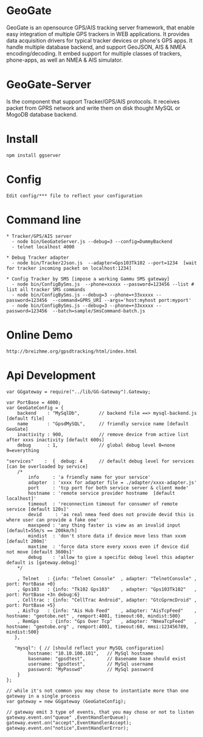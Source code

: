GeoGate
========

GeoGate is an opensource GPS/AIS tracking server framework, that enable easy
integration of multiple GPS trackers in WEB applications. It provides data
acquisition drivers for typical tracker devices or phone's GPS apps.
It handle multiple database backend, and support GeoJSON, AIS & NMEA encoding/decoding.
It embed support for multiple classes of trackers, phone-apps, as well an NMEA & AIS simulator.

GeoGate-Server
==============

Is the component that support Tracker/GPS/AIS protocols. It receives packet from GPRS network
and write them on disk thought MySQL or MogoDB database backend.


Install
=======

    npm install ggserver

Config
=======
    Edit config/*** file to reflect your configuration

Command line
============
    * Tracker/GPS/AIS server
      - node bin/GeoGateServer.js --debug=3 --config=DummyBackend
      - telnet localhost 4000

    * Debug Tracker adapter
      - node bin/Tracker2Json.js  --adapter=Gps103Tk102 --port=1234  [wait for tracker incoming packet on localhost:1234]

    * Config Tracker by SMS [impose a working Gammu SMS gateway]
      - node bin/ConfigBySms.js  --phone=xxxxx --password=123456 --list # list all tracker SMS commands
      - node bin/ConfigBySms.js --debug=3 --phone=+33xxxxx --password=123456  --command=GPRS_URI --args='host:myhost port:myport'
      - node bin/ConfigBySms.js --debug=3 --phone=+33xxxxx --password=123456  --batch=sample/SmsCommand-batch.js

Online Demo
============
    http://breizhme.org/gpsdtracking/html/index.html

Api Development
===============
    var GGgateway = require("../lib/GG-Gateway").Gateway;

    var PortBase = 4000;
    var GeoGateConfig = {
        backend    : "MySqlDb",       // backend file ==> mysql-backend.js [default file]
        name       : "GpsdMySQL",     // friendly service name [default GeoGate]
        inactivity : 900,             // remove device from active list after xxxs inactivity [default 600s]
        debug      : 1,               // global debug level 0=none 9=everything

    "services"    :  {  debug: 4      // default debug level for services [can be overloaded by service]
        /*
            info     : 'a friendly name for your service'
            adapter  : 'xxxx for adapter file = ./adapter/xxxx-adapter.js'
            port     : 'tcp port for both service server & client mode'
            hostname : 'remote service provider hostname  [default localhost]'
            timeout  : 'reconnection timeout for consumer of remote service [default 120s]'
            devid     : 'as real nmea feed does not provide devid this is where user can provide a fake one'
            maxspeed : 'any thing faster is view as an invalid input [default=55m/s == 200km/h]
            mindist  : 'don't store data if device move less than xxxm [default 200m]'
            maxtime  : 'force data store every xxxxs even if device did not move [default 3600s]'
            debug    : 'allow to give a specific debug level this adapter default is [gateway.debug]'
        */

        , Telnet   : {info: "Telnet Console"  , adapter: "TelnetConsole" , port: PortBase +0}
        , Gps103   : {info: "Tk102 Gps103"    , adapter: "Gps103Tk102"   , port: PortBase +3n debug:6}
        , Celltrac : {info: "CellTrac Android", adapter: "GtcGprmcDroid" , port: PortBase +5}
        , AisTcp   : {info: "Ais Hub Feed"    , adapter: "AisTcpFeed"    , hostname: "geotobe.net" , remport:4001, timeout:60, mindist:500}
        , RemGps    : {info: "Gps Over Tcp"   , adapter: "NmeaTcpFeed"   , hostname: "geotobe.org" , remport:4001, timeout:60, mmsi:123456789, mindist:500}
       },

       "mysql": { // [should reflect your MySQL configuration]
            hostname: "10.10.100.101",   // MySql hostname
            basename: "gpsdtest",        // Basename base should exist
            username: "gpsdtest",        // MySql username
            password: "MyPasswd"         // MySql password
        }
    };

    // while it's not common you may chose to instantiate more than one gateway in a single process
    var gateway = new GGgateway (GeoGateConfig);

    // gateway emit 3 type of events, that you may chose or not to listen
    gateway.event.on("queue" ,EventHandlerQueue);
    gateway.event.on("accept",EventHandlerAccept);
    gateway.event.on("notice",EventHandlerError);